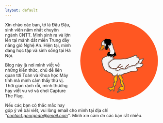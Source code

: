 ```yaml
---
layout: default
---
```

<!-- <div class="home">
  
  <h1 class="page-heading">Posts</h1>

  <ul class="post-list">
    {% for post in site.posts %}
      <li>
        <span class="post-meta">{{ post.date | date: "%b %-d, %Y" }}</span>

        <h2>
          <a class="post-link" href="{{ post.url | prepend: site.baseurl }}">{{ post.title }}</a>
        </h2>
      </li>
    {% endfor %}
  </ul>

  <p class="rss-subscribe">subscribe <a href="{{ "/feed.xml" | prepend: site.baseurl }}">via RSS</a></p>

</div> -->

<img style="float: right; border-radius: 50%; margin: 0 0 1em 2em;" src="/images/georgedo.png">

Xin chào các bạn, tớ là Đậu Đậu, sinh viên năm nhất chuyên ngành CNTT. Mình sinh ra và lớn lên tại mảnh đất miền Trung đầy nắng gió Nghệ An. Hiện tại, mình đang học tập và sinh sống tại Hà Nội.

Blog này là nơi mình viết về những kiến thức, chủ đề liên quan tới Toán và Khoa học Máy tính mà mình cảm thấy thú vị.<br>Thời gian rảnh rỗi, mình thường hay viết vu vơ và chơi Capture The Flag. 

Nếu các bạn có thắc mắc hay góp ý về bài viết, vui lòng email cho mình tại địa chỉ *"contact.georgedo@gmail.com"*. Mình xin cảm ơn các bạn rất nhiều.